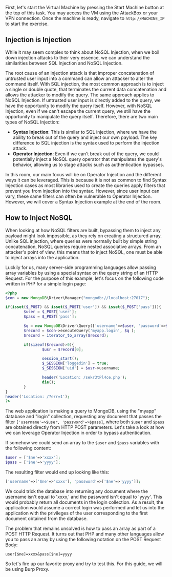 First, let's start the Virtual Machine by pressing the Start Machine button at the top of this task. You may access the VM using the AttackBox or your VPN connection. Once the machine is ready, navigate to `http://MACHINE_IP` to start the exercise.

## Injection is Injection

While it may seem complex to think about NoSQL Injection, when we boil down injection attacks to their very essence, we can understand the similarities between SQL Injection and NoSQL Injection.

The root cause of an injection attack is that improper concatenation of untrusted user input into a command can allow an attacker to alter the command itself. With SQL injection, the most common approach is to inject a single or double quote, that terminates the current data concatenation and allows the attacker to modify the query. The same approach applies to NoSQL Injection. If untrusted user input is directly added to the query, we have the opportunity to modify the query itself. However, with NoSQL Injection, even if we can't escape the current query, we still have the opportunity to manipulate the query itself. Therefore, there are two main types of NoSQL Injection:

- **Syntax Injection**: This is similar to SQL injection, where we have the ability to break out of the query and inject our own payload. The key difference to SQL injection is the syntax used to perform the injection attack.
- **Operator Injection**: Even if we can't break out of the query, we could potentially inject a NoSQL query operator that manipulates the query's behavior, allowing us to stage attacks such as authentication bypasses.

In this room, our main focus will be on Operator Injection and the different ways it can be leveraged. This is because it is not as common to find Syntax Injection cases as most libraries used to create the queries apply filters that prevent you from injection into the syntax. However, since user input can vary, these same filters can often be vulnerable to Operator Injection. However, we will cover a Syntax Injection example at the end of the room.

## How to Inject NoSQL

When looking at how NoSQL filters are built, bypassing them to inject any payload might look impossible, as they rely on creating a structured array. Unlike SQL injection, where queries were normally built by simple string concatenation, NoSQL queries require nested associative arrays. From an attacker's point of view, this means that to inject NoSQL, one must be able to inject arrays into the application.

Luckily for us, many server-side programming languages allow passing array variables by using a special syntax on the query string of an HTTP Request. For the purpose of this example, let's focus on the following code written in PHP for a simple login page:

```php
<?php
$con = new MongoDB\Driver\Manager("mongodb://localhost:27017");

if(isset($_POST) && isset($_POST['user']) && isset($_POST['pass'])){
        $user = $_POST['user'];
        $pass = $_POST['pass'];

        $q = new MongoDB\Driver\Query(['username'=>$user, 'password'=>$pass]);
        $record = $con->executeQuery('myapp.login', $q );
        $record = iterator_to_array($record);

        if(sizeof($record)>0){
                $usr = $record[0];

                session_start();
                $_SESSION['loggedin'] = true;
                $_SESSION['uid'] = $usr->username;

                header('Location: /sekr3tPl4ce.php');
                die();
        }
}
header('Location: /?err=1');
?>
```

The web application is making a query to MongoDB, using the "myapp" database and "login" collection, requesting any document that passes the filter `['username'=>$user, 'password'=>$pass]`, where both `$user` and `$pass` are obtained directly from HTTP POST parameters. Let's take a look at how we can leverage Operator Injection in order to bypass authentication.

If somehow we could send an array to the `$user` and `$pass` variables with the following content:

```php
$user = ['$ne'=>'xxxx'];
$pass = ['$ne'=>'yyyy'];
```

The resulting filter would end up looking like this:

```php
['username'=>['$ne'=>'xxxx'], 'password'=>['$ne'=>'yyyy']];
```

We could trick the database into returning any document where the username isn't equal to 'xxxx,' and the password isn't equal to 'yyyy'. This would probably return all documents in the login collection. As a result, the application would assume a correct login was performed and let us into the application with the privileges of the user corresponding to the first document obtained from the database.

The problem that remains unsolved is how to pass an array as part of a POST HTTP Request. It turns out that PHP and many other languages allow you to pass an array by using the following notation on the POST Request Body:

```
user[$ne]=xxxx&pass[$ne]=yyyy
```

So let's fire up our favorite proxy and try to test this. For this guide, we will be using Burp Proxy.